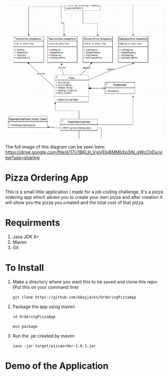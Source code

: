 
![alt text](https://github.com/bboyjacks/OrderingPizzaApp/blob/master/PizzaAppDesign.PNG)


The full image of this diagram can be seen here: 
https://drive.google.com/file/d/17U1BKLH_VigVEbj8MMbXp3jN_qWcChDs/view?usp=sharing

# Pizza Ordering App

This is a small little application I made for a job coding challenge. It's a pizza ordering app which allows you to create your own pizza and after creation it will show you the pizza you created and the total cost of that pizza.

# Requirments

1. Java JDK 8+
2. Maven
3. Git

# To Install

1. Make a directory where you want this to be saved and clone this repo: (Put this on your command line)

   `git clone https://github.com/bboyjacks/OrderingPizzaApp`
   
2. Package the app using maven

   `cd OrderingPizzaApp`
   
   `mvn package`
   
3. Run the .jar created by maven
 
   `java -jar target/pizzaorder-1.0.1.jar`
   
   
# Demo of the Application


   
